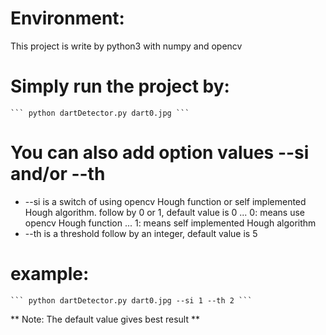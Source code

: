 # Environment:
This project is write by python3 with numpy and opencv

# Simply run the project by:
    ``` python dartDetector.py dart0.jpg ```

# You can also add option values --si and/or --th
* --si is a switch of using opencv Hough function or self implemented Hough algorithm. follow by 0 or 1, default value is 0
    ... 0: means use opencv Hough function
    ... 1: means self implemented Hough algorithm
* --th is a threshold follow by an integer, default value is 5

# example:
    ``` python dartDetector.py dart0.jpg --si 1 --th 2 ```

** Note: The default value gives best result **
